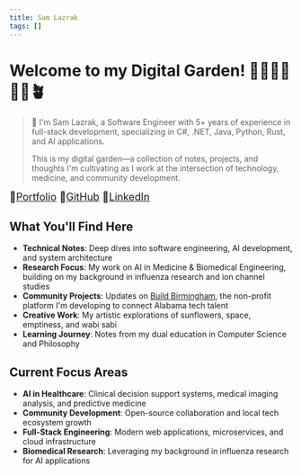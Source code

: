 ```yaml
---
title: Sam Lazrak
tags: []
---
```


# Welcome to my Digital Garden! 🐀🌻🍄‍🟫🍄🌿🪴

> 👋 I'm Sam Lazrak, a Software Engineer with 5+ years of experience in full-stack development, specializing in C#, .NET, Java, Python, Rust, and AI applications. 
> 
> This is my digital garden—a collection of notes, projects, and thoughts I'm cultivating as I work at the intersection of technology, medicine, and community development.

<span style="font-size: 1.3em;">🌻[Portfolio](https://samlazrak.github.io/) 🐙[GitHub](https://github.com/samuellazrak) 💼[LinkedIn](https://linkedin.com/in/samuellazrak)</span>



## What You'll Find Here

- **Technical Notes**: Deep dives into software engineering, AI development, and system architecture
- **Research Focus**: My work on AI in Medicine & Biomedical Engineering, building on my background in influenza research and ion channel studies
- **Community Projects**: Updates on [Build Birmingham](Build%20Birmingham), the non-profit platform I'm developing to connect Alabama tech talent
- **Creative Work**: My artistic explorations of sunflowers, space, emptiness, and wabi sabi
- **Learning Journey**: Notes from my dual education in Computer Science and Philosophy

## Current Focus Areas

- **AI in Healthcare**: Clinical decision support systems, medical imaging analysis, and predictive medicine
- **Community Development**: Open-source collaboration and local tech ecosystem growth
- **Full-Stack Engineering**: Modern web applications, microservices, and cloud infrastructure
- **Biomedical Research**: Leveraging my background in influenza research for AI applications


<!-- Graph links - invisible but parsed by Quartz -->
<div style="font-size: 0px; color: transparent; height: 0; overflow: hidden;">

[[Book Arts]]
[[My Art]]
[[PhD]]
[[Publications]]
[[index]]

</div>
